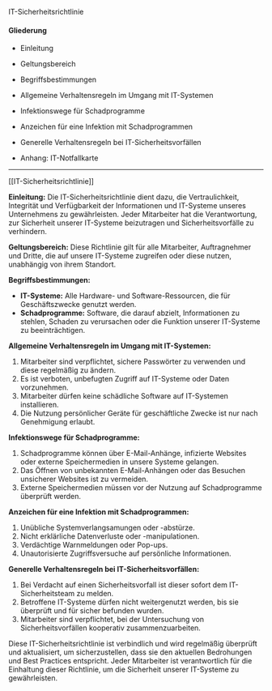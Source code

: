 IT-Sicherheitsrichtlinie
#### Gliederung
- Einleitung
- Geltungsbereich
- Begriffsbestimmungen
- Allgemeine Verhaltensregeln im Umgang mit IT-Systemen
- Infektionswege für Schadprogramme
- Anzeichen für eine Infektion mit Schadprogrammen
- Generelle Verhaltensregeln bei IT-Sicherheitsvorfällen

- Anhang: IT-Notfallkarte

___
[[IT-Sicherheitsrichtlinie]]

**Einleitung:**
Die IT-Sicherheitsrichtlinie dient dazu, die Vertraulichkeit, Integrität und Verfügbarkeit der Informationen und IT-Systeme unseres Unternehmens zu gewährleisten. Jeder Mitarbeiter hat die Verantwortung, zur Sicherheit unserer IT-Systeme beizutragen und Sicherheitsvorfälle zu verhindern.

**Geltungsbereich:**
Diese Richtlinie gilt für alle Mitarbeiter, Auftragnehmer und Dritte, die auf unsere IT-Systeme zugreifen oder diese nutzen, unabhängig von ihrem Standort.

**Begriffsbestimmungen:**
- **IT-Systeme:** Alle Hardware- und Software-Ressourcen, die für Geschäftszwecke genutzt werden.
- **Schadprogramme:** Software, die darauf abzielt, Informationen zu stehlen, Schaden zu verursachen oder die Funktion unserer IT-Systeme zu beeinträchtigen.

**Allgemeine Verhaltensregeln im Umgang mit IT-Systemen:**
1. Mitarbeiter sind verpflichtet, sichere Passwörter zu verwenden und diese regelmäßig zu ändern.
2. Es ist verboten, unbefugten Zugriff auf IT-Systeme oder Daten vorzunehmen.
3. Mitarbeiter dürfen keine schädliche Software auf IT-Systemen installieren.
4. Die Nutzung persönlicher Geräte für geschäftliche Zwecke ist nur nach Genehmigung erlaubt.

**Infektionswege für Schadprogramme:**
1. Schadprogramme können über E-Mail-Anhänge, infizierte Websites oder externe Speichermedien in unsere Systeme gelangen.
2. Das Öffnen von unbekannten E-Mail-Anhängen oder das Besuchen unsicherer Websites ist zu vermeiden.
3. Externe Speichermedien müssen vor der Nutzung auf Schadprogramme überprüft werden.

**Anzeichen für eine Infektion mit Schadprogrammen:**
1. Unübliche Systemverlangsamungen oder -abstürze.
2. Nicht erklärliche Datenverluste oder -manipulationen.
3. Verdächtige Warnmeldungen oder Pop-ups.
4. Unautorisierte Zugriffsversuche auf persönliche Informationen.

**Generelle Verhaltensregeln bei IT-Sicherheitsvorfällen:**
1. Bei Verdacht auf einen Sicherheitsvorfall ist dieser sofort dem IT-Sicherheitsteam zu melden.
2. Betroffene IT-Systeme dürfen nicht weitergenutzt werden, bis sie überprüft und für sicher befunden wurden.
3. Mitarbeiter sind verpflichtet, bei der Untersuchung von Sicherheitsvorfällen kooperativ zusammenzuarbeiten.

Diese IT-Sicherheitsrichtlinie ist verbindlich und wird regelmäßig überprüft und aktualisiert, um sicherzustellen, dass sie den aktuellen Bedrohungen und Best Practices entspricht. Jeder Mitarbeiter ist verantwortlich für die Einhaltung dieser Richtlinie, um die Sicherheit unserer IT-Systeme zu gewährleisten.